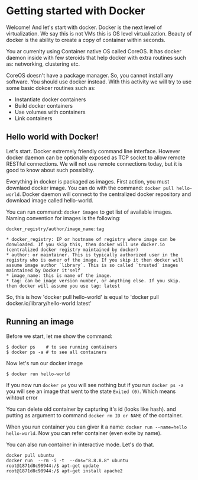 # Getting started with Docker

Welcome! And let's start with docker.  Docker is the next level of virtualization. We say this is not VMs this is OS level virtualization. Beauty of docker is the ability to create a copy of container within seconds. 

You ar currenlty using Container native OS called CoreOS. It has docker daemon inside with few steroids that help docker with extra routines such as: networking, clustering etc.

CoreOS doesn't have a package  manager. So, you cannot install any software. You should use docker instead. With this activity we will try to use some basic dokcer routines such as: 
* Instantiate docker containers
* Build docker containers
* Use volumes with containers
* Link containers

## Hello world with Docker!

Let's start. Docker extremely friendly command line interface. However docker daemon can be optionally exposed as TCP socket to allow remote RESTful connections. We will not use remote connections today, but it is good to know about such possiblity.

Everything in docker is packaged as images. First action, you must downlaod docker image. You can do with the command: `docker pull hello-world`. Docker daemon will connect to the centralized docker repository and download image called hello-world.

You can run command: `docker images` to get list of available images. Naming convention for images is the following:
```
docker_registry/author/image_name:tag

* docker_registry: IP or hostname of registry where image can be donwloaded. If you skip this, then docker will use docker.io (centralized docker registry maintained by docker)
* author: or maintainer. This is typically authorized user in the registry who is owner of the image. If you skip it then docker will assume image author `library`. This is so called `trusted` images maintained by Docker it'self
* image_name: this is name of the image.
* tag: can be image version number, or anything else. If you skip. then docker will assume you use tag: latest
```

So, this is how 'docker pull hello-world' is equal to 'docker pull docker.io/library/hello-world:latest'

## Running an image

Before we start, let me show the command:

```
$ docker ps    # to see running containers
$ docker ps -a # to see all containers
```

Now let's run our docker image
```
$ docker run hello-world
```

If you now run `docker ps` you will see nothing but if you run `docker ps -a` you will see an image that went to the state `Exited (0)`. Which means wihtout error

You can delete old container by capturing it's id (looks like hash). and putting as argument to command `docker rm ID or NAME` of the container.

When you run container you can giver it a name: `docker run --name=hello hello-world`. Now you can refer container (even exite by name).

You can also run container in interactive mode. Let's do that.
```
docker pull ubuntu
docker run  --rm -i -t  --dns="8.8.8.8" ubuntu
root@1871d8c98944:/$ apt-get update
root@1871d8c98944:/$ apt-get install apache2
```